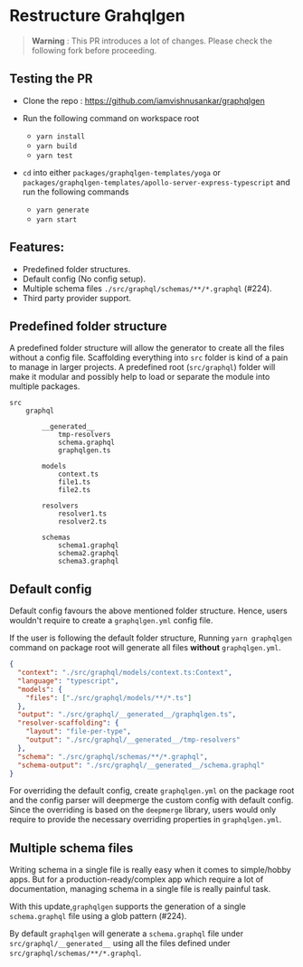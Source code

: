 # Restructure Grahqlgen

> **Warning** : This PR introduces a lot of changes. Please check the following fork before proceeding.

## Testing the PR

- Clone the repo : https://github.com/iamvishnusankar/graphqlgen

- Run the following command on workspace root
  - `yarn install`
  - `yarn build`
  - `yarn test`
- `cd` into either `packages/graphqlgen-templates/yoga` or `packages/graphqlgen-templates/apollo-server-express-typescript` and run the following commands
  - `yarn generate`
  - `yarn start`

## Features:

- Predefined folder structures.
- Default config (No config setup).
- Multiple schema files `./src/graphql/schemas/**/*.graphql` (#224).
- Third party provider support.

## Predefined folder structure

A predefined folder structure will allow the generator to create all the files without a config file. Scaffolding everything into `src` folder is kind of a pain to manage in larger projects. A predefined root (`src/graphql`) folder will make it modular and possibly help to load or separate the module into multiple packages.

```
src
    graphql

        __generated__
            tmp-resolvers
            schema.graphql
            graphqlgen.ts

        models
            context.ts
            file1.ts
            file2.ts

        resolvers
            resolver1.ts
            resolver2.ts

        schemas
            schema1.graphql
            schema2.graphql
            schema3.graphql
```

## Default config

Default config favours the above mentioned folder structure. Hence, users wouldn't require to create a `graphqlgen.yml` config file.

If the user is following the default folder structure, Running `yarn graphqlgen` command on package root will generate all files **without** `graphqlgen.yml`.

```json
{
  "context": "./src/graphql/models/context.ts:Context",
  "language": "typescript",
  "models": {
    "files": ["./src/graphql/models/**/*.ts"]
  },
  "output": "./src/graphql/__generated__/graphqlgen.ts",
  "resolver-scaffolding": {
    "layout": "file-per-type",
    "output": "./src/graphql/__generated__/tmp-resolvers"
  },
  "schema": "./src/graphql/schemas/**/*.graphql",
  "schema-output": "./src/graphql/__generated__/schema.graphql"
}
```

For overriding the default config, create `graphqlgen.yml` on the package root and the config parser will deepmerge the custom config with default config. Since the overriding is based on the `deepmerge` library, users would only require to provide the necessary overriding properties in `graphqlgen.yml`.

## Multiple schema files

Writing schema in a single file is really easy when it comes to simple/hobby apps. But for a production-ready/complex app which require a lot of documentation, managing schema in a single file is really painful task.

With this update,`graphqlgen` supports the generation of a single `schema.graphql` file using a glob pattern (#224).

By default `graphqlgen` will generate a `schema.graphql` file under `src/graphql/__generated__` using all the files defined under `src/graphql/schemas/**/*.graphql`.

